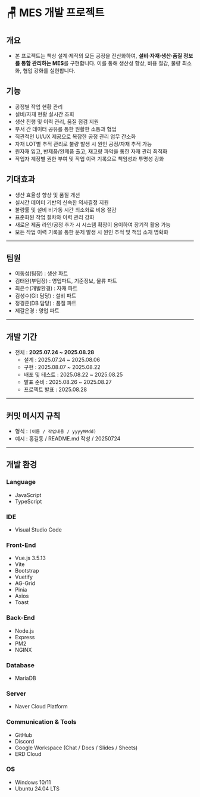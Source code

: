 # 🪑 MES 개발 프로젝트 

## 개요
- 본 프로젝트는 책상 설계·제작의 모든 공정을 전산화하여,
**설비·자재·생산·품질 정보를 통합 관리하는 MES**를 구현합니다.
이를 통해 생산성 향상, 비용 절감, 불량 최소화, 협업 강화를 실현합니다.

## 기능
- 공정별 작업 현황 관리
- 설비/자재 현황 실시간 조회
- 생산 진행 및 이력 관리, 품질 점검 지원
- 부서 간 데이터 공유를 통한 원활한 소통과 협업
- 직관적인 UI/UX 제공으로 복잡한 공정 관리 업무 간소화
- 자재 LOT별 추적 관리로 불량 발생 시 원인 공정/자재 추적 가능
- 원자재 입고, 반제품/완제품 출고, 재고량 파악을 통한 자재 관리 최적화
- 작업자 계정별 권한 부여 및 작업 이력 기록으로 책임성과 투명성 강화



## 기대효과
- 생산 효율성 향상 및 품질 개선
- 실시간 데이터 기반의 신속한 의사결정 지원
- 불량률 및 설비 비가동 시간 최소화로 비용 절감
- 표준화된 작업 절차와 이력 관리 강화
- 새로운 제품 라인/공정 추가 시 시스템 확장이 용이하여 장기적 활용 가능
- 모든 작업 이력 기록을 통한 문제 발생 시 원인 추적 및 책임 소재 명확화
---

## 팀원
- 이동섭(팀장) : 생산 파트  
- 김태완(부팀장) : 영업파트, 기준정보, 물류 파트  
- 최은수(개발환경) : 자재 파트  
- 김성수(Git 담당) : 설비 파트  
- 정경준(DB 담당) : 품질 파트  
- 제갈은경 : 영업 파트  

---

## 개발 기간
- 전체 : **2025.07.24 ~ 2025.08.28**  
  - 설계 : 2025.07.24 ~ 2025.08.06  
  - 구현 : 2025.08.07 ~ 2025.08.22  
  - 배포 및 테스트 : 2025.08.22 ~ 2025.08.25  
  - 발표 준비 : 2025.08.26 ~ 2025.08.27  
  - 프로젝트 발표 : 2025.08.28  

---

## 커밋 메시지 규칙
- 형식 : `(이름 / 작업내용 / yyyyMMdd)`  
- 예시 :  홍길동 / README.md 작성 / 20250724


---

## 개발 환경

### Language
- JavaScript  
- TypeScript  

### IDE
- Visual Studio Code  

### Front-End
- Vue.js 3.5.13  
- Vite  
- Bootstrap  
- Vuetify  
- AG-Grid  
- Pinia  
- Axios  
- Toast  

### Back-End
- Node.js  
- Express
- PM2
- NGINX

### Database
- MariaDB  

### Server
- Naver Cloud Platform  

### Communication & Tools
- GitHub  
- Discord  
- Google Workspace (Chat / Docs / Slides / Sheets)  
- ERD Cloud  

### OS
- Windows 10/11  
- Ubuntu 24.04 LTS  


